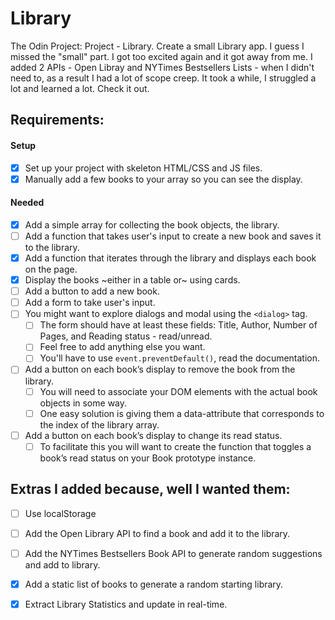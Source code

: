 # Library

The Odin Project: Project - Library. Create a small Library app. I guess I missed the "small" part. I got too excited again and it got away from me. I added 2 APIs - Open Libray and NYTimes Bestsellers Lists - when I didn't need to, as a result I had a lot of scope creep. It took a while, I struggled a lot and learned a lot. Check it out.


## Requirements:

#### Setup
- [x] Set up your project with skeleton HTML/CSS and JS files.
- [x] Manually add a few books to your array so you can see the display.

#### Needed
- [x] Add a simple array for collecting the book objects, the library.
- [ ] Add a function that takes user's input to create a new book and saves it to the library.
- [x] Add a function that iterates through the library and displays each book on the page.
- [x] Display the books ~either in a table or~ using cards.
- [ ] Add a button to add a new book.
- [ ] Add a form to take user's input.
- [ ] You might want to explore dialogs and modal using the `<dialog>` tag.
	- [ ] The form should have at least these fields: Title, Author, Number of Pages, and Reading status - read/unread.
	- [ ] Feel free to add anything else you want.
	- [ ] You'll have to use `event.preventDefault()`, read the documentation.
- [ ] Add a button on each book’s display to remove the book from the library.
	- [ ] You will need to associate your DOM elements with the actual book objects in some way.
	- [ ] One easy solution is giving them a data-attribute that corresponds to the index of the library array.
- [ ] Add a button on each book’s display to change its read status.
	- [ ] To facilitate this you will want to create the function that toggles a book’s read status on your Book prototype instance.

## Extras I added because, well I wanted them:
- [ ] Use localStorage
- [ ] Add the Open Library API to find a book and add it to the library.
- [ ] Add the NYTimes Bestsellers Book API to generate random suggestions and add to library.
- [x] Add a static list of books to generate a random starting library.
- [X] Extract Library Statistics and update in real-time.

